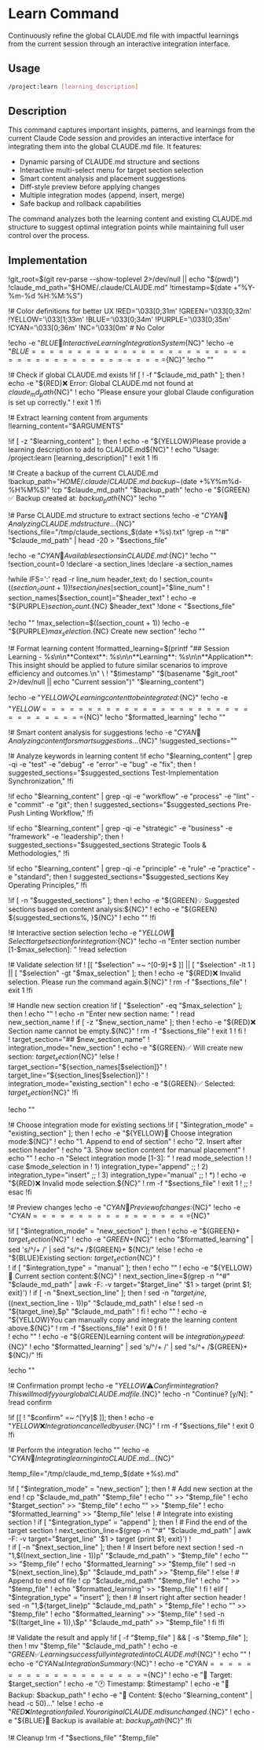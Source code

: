 # Learn Command

Continuously refine the global CLAUDE.md file with impactful learnings from the current session through an
interactive integration interface.

## Usage

```bash
/project:learn [learning_description]
```

## Description

This command captures important insights, patterns, and learnings from the current Claude Code session and
provides an interactive interface for integrating them into the global CLAUDE.md file. It features:

- Dynamic parsing of CLAUDE.md structure and sections
- Interactive multi-select menu for target section selection
- Smart content analysis and placement suggestions
- Diff-style preview before applying changes
- Multiple integration modes (append, insert, merge)
- Safe backup and rollback capabilities

The command analyzes both the learning content and existing CLAUDE.md structure to suggest optimal
integration points while maintaining full user control over the process.

## Implementation

!git_root=$(git rev-parse --show-toplevel 2>/dev/null || echo "$(pwd)")
!claude_md_path="$HOME/.claude/CLAUDE.md"
!timestamp=$(date +"%Y-%m-%d %H:%M:%S")

!# Color definitions for better UX
!RED='\033[0;31m'
!GREEN='\033[0;32m'
!YELLOW='\033[1;33m'
!BLUE='\033[0;34m'
!PURPLE='\033[0;35m'
!CYAN='\033[0;36m'
!NC='\033[0m' # No Color

!echo -e "${BLUE}🧠 Interactive Learning Integration System${NC}"
!echo -e "${BLUE}==========================================${NC}"
!echo ""

!# Check if global CLAUDE.md exists
!if [ ! -f "$claude_md_path" ]; then
!  echo -e "${RED}❌ Error: Global CLAUDE.md not found at $claude_md_path${NC}"
!  echo "Please ensure your global Claude configuration is set up correctly."
!  exit 1
!fi

!# Extract learning content from arguments
!learning_content="$ARGUMENTS"

!if [ -z "$learning_content" ]; then
!  echo -e "${YELLOW}Please provide a learning description to add to CLAUDE.md${NC}"
!  echo "Usage: /project:learn [learning_description]"
!  exit 1
!fi

!# Create a backup of the current CLAUDE.md
!backup_path="$HOME/.claude/CLAUDE.md.backup-$(date +%Y%m%d-%H%M%S)"
!cp "$claude_md_path" "$backup_path"
!echo -e "${GREEN}✅ Backup created at: $backup_path${NC}"
!echo ""

!# Parse CLAUDE.md structure to extract sections
!echo -e "${CYAN}📖 Analyzing CLAUDE.md structure...${NC}"
!sections_file="/tmp/claude_sections_$(date +%s).txt"
!grep -n "^#" "$claude_md_path" | head -20 > "$sections_file"

!echo -e "${CYAN}📝 Available sections in CLAUDE.md:${NC}"
!echo ""
!section_count=0
!declare -a section_lines
!declare -a section_names

!while IFS=':' read -r line_num header_text; do
!  section_count=$((section_count + 1))
!  section_lines[$section_count]="$line_num"
!  section_names[$section_count]="$header_text"
!  echo -e "${PURPLE}$section_count.${NC} $header_text"
!done < "$sections_file"

!echo ""
!max_selection=$((section_count + 1))
!echo -e "${PURPLE}$max_selection.${NC} Create new section"
!echo ""

!# Format learning content
!formatted_learning=$(printf "## Session Learning - %s\n\n**Context**: %s\n\n**Learning**: %s\n\n**Application**: This insight should be applied to future similar scenarios to improve efficiency and outcomes.\n" \
!  "$timestamp" "$(basename "$git_root" 2>/dev/null || echo "Current session")" "$learning_content")

!echo -e "${YELLOW}📋 Learning content to be integrated:${NC}"
!echo -e "${YELLOW}================================${NC}"
!echo "$formatted_learning"
!echo ""

!# Smart content analysis for suggestions
!echo -e "${CYAN}🤖 Analyzing content for smart suggestions...${NC}"
!suggested_sections=""

!# Analyze keywords in learning content
!if echo "$learning_content" | grep -qi -e "test" -e "debug" -e "error" -e "bug" -e "fix"; then
!  suggested_sections="$suggested_sections Test-Implementation Synchronization,"
!fi

!if echo "$learning_content" | grep -qi -e "workflow" -e "process" -e "lint" -e "commit" -e "git"; then
!  suggested_sections="$suggested_sections Pre-Push Linting Workflow,"
!fi

!if echo "$learning_content" | grep -qi -e "strategic" -e "business" -e "framework" -e "leadership"; then
!  suggested_sections="$suggested_sections Strategic Tools & Methodologies,"
!fi

!if echo "$learning_content" | grep -qi -e "principle" -e "rule" -e "practice" -e "standard"; then
!  suggested_sections="$suggested_sections Key Operating Principles,"
!fi

!if [ -n "$suggested_sections" ]; then
!  echo -e "${GREEN}💡 Suggested sections based on content analysis:${NC}"
!  echo -e "${GREEN}   ${suggested_sections%, }${NC}"
!  echo ""
!fi

!# Interactive section selection
!echo -e "${YELLOW}🎯 Select target section for integration:${NC}"
!echo -n "Enter section number [1-$max_selection]: "
!read selection

!# Validate selection
!if ! [[ "$selection" =~ ^[0-9]+$ ]] || [ "$selection" -lt 1 ] || [ "$selection" -gt "$max_selection" ]; then
!  echo -e "${RED}❌ Invalid selection. Please run the command again.${NC}"
!  rm -f "$sections_file"
!  exit 1
!fi

!# Handle new section creation
!if [ "$selection" -eq "$max_selection" ]; then
!  echo ""
!  echo -n "Enter new section name: "
!  read new_section_name
!  if [ -z "$new_section_name" ]; then
!    echo -e "${RED}❌ Section name cannot be empty.${NC}"
!    rm -f "$sections_file"
!    exit 1
!  fi
!  
!  target_section="## $new_section_name"
!  integration_mode="new_section"
!  echo -e "${GREEN}✅ Will create new section: $target_section${NC}"
!else
!  target_section="${section_names[$selection]}"
!  target_line="${section_lines[$selection]}"
!  integration_mode="existing_section"
!  echo -e "${GREEN}✅ Selected: $target_section${NC}"
!fi

!echo ""

!# Choose integration mode for existing sections
!if [ "$integration_mode" = "existing_section" ]; then
!  echo -e "${YELLOW}🔧 Choose integration mode:${NC}"
!  echo "1. Append to end of section"
!  echo "2. Insert after section header"
!  echo "3. Show section content for manual placement"
!  echo ""
!  echo -n "Select integration mode [1-3]: "
!  read mode_selection
!
!  case $mode_selection in
!    1) integration_type="append" ;;
!    2) integration_type="insert" ;;
!    3) integration_type="manual" ;;
!    *)
!      echo -e "${RED}❌ Invalid mode selection.${NC}"
!      rm -f "$sections_file"
!      exit 1
!      ;;
!  esac
!fi

!# Preview changes
!echo -e "${CYAN}👀 Preview of changes:${NC}"
!echo -e "${CYAN}==================${NC}"

!if [ "$integration_mode" = "new_section" ]; then
!  echo -e "${GREEN}+ $target_section${NC}"
!  echo -e "${GREEN}+${NC}"
!  echo "$formatted_learning" | sed 's/^/+ /' | sed "s/^+ /${GREEN}+ ${NC}/"
!else
!  echo -e "${BLUE}Existing section: $target_section${NC}"
!  
!  if [ "$integration_type" = "manual" ]; then
!    echo ""
!    echo -e "${YELLOW}📖 Current section content:${NC}"
!    next_section_line=$(grep -n "^#" "$claude_md_path" | awk -F: -v target="$target_line" '$1 > target {print $1; exit}')
!    if [ -n "$next_section_line" ]; then
!      sed -n "${target_line},$((next_section_line - 1))p" "$claude_md_path"
!    else
!      sed -n "${target_line},\$p" "$claude_md_path"
!    fi
!    echo ""
!    echo -e "${YELLOW}You can manually copy and integrate the learning content above.${NC}"
!    rm -f "$sections_file"
!    exit 0
!  fi
!  
!  echo ""
!  echo -e "${GREEN}Learning content will be ${integration_type}ed:${NC}"
!  echo "$formatted_learning" | sed 's/^/+ /' | sed "s/^+ /${GREEN}+ ${NC}/"
!fi

!echo ""

!# Confirmation prompt
!echo -e "${YELLOW}⚠️  Confirm integration? This will modify your global CLAUDE.md file.${NC}"
!echo -n "Continue? [y/N]: "
!read confirm

!if [[ ! "$confirm" =~ ^[Yy]$ ]]; then
!  echo -e "${YELLOW}❌ Integration cancelled by user.${NC}"
!  rm -f "$sections_file"
!  exit 0
!fi

!# Perform the integration
!echo ""
!echo -e "${CYAN}🔄 Integrating learning into CLAUDE.md...${NC}"

!temp_file="/tmp/claude_md_temp_$(date +%s).md"

!if [ "$integration_mode" = "new_section" ]; then
!  # Add new section at the end
!  cp "$claude_md_path" "$temp_file"
!  echo "" >> "$temp_file"
!  echo "$target_section" >> "$temp_file"
!  echo "" >> "$temp_file"
!  echo "$formatted_learning" >> "$temp_file"
!else
!  # Integrate into existing section
!  if [ "$integration_type" = "append" ]; then
!    # Find the end of the target section
!    next_section_line=$(grep -n "^#" "$claude_md_path" | awk -F: -v target="$target_line" '$1 > target {print $1; exit}')
!    
!    if [ -n "$next_section_line" ]; then
!      # Insert before next section
!      sed -n "1,$((next_section_line - 1))p" "$claude_md_path" > "$temp_file"
!      echo "" >> "$temp_file"
!      echo "$formatted_learning" >> "$temp_file"
!      sed -n "${next_section_line},\$p" "$claude_md_path" >> "$temp_file"
!    else
!      # Append to end of file
!      cp "$claude_md_path" "$temp_file"
!      echo "" >> "$temp_file"
!      echo "$formatted_learning" >> "$temp_file"
!    fi
!  elif [ "$integration_type" = "insert" ]; then
!    # Insert right after section header
!    sed -n "1,${target_line}p" "$claude_md_path" > "$temp_file"
!    echo "" >> "$temp_file"
!    echo "$formatted_learning" >> "$temp_file"
!    sed -n "$((target_line + 1)),\$p" "$claude_md_path" >> "$temp_file"
!  fi
!fi

!# Validate the result and apply
!if [ -f "$temp_file" ] && [ -s "$temp_file" ]; then
!  mv "$temp_file" "$claude_md_path"
!  echo -e "${GREEN}✅ Learning successfully integrated into CLAUDE.md!${NC}"
!  echo ""
!  echo -e "${CYAN}📊 Integration Summary:${NC}"
!  echo -e "${CYAN}=====================${NC}"
!  echo -e "📁 Target: $target_section"
!  echo -e "🕐 Timestamp: $timestamp"
!  echo -e "💾 Backup: $backup_path"
!  echo -e "📝 Content: $(echo "$learning_content" | head -c 50)..."
!else
!  echo -e "${RED}❌ Integration failed. Your original CLAUDE.md is unchanged.${NC}"
!  echo -e "${BLUE}🔄 Backup is available at: $backup_path${NC}"
!fi

!# Cleanup
!rm -f "$sections_file" "$temp_file"
